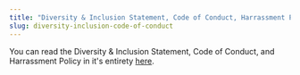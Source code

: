```yaml
---
title: "Diversity & Inclusion Statement, Code of Conduct, Harrassment Policy"
slug: diversity-inclusion-code-of-conduct
---
```


You can read the Diversity & Inclusion Statement, Code of Conduct, and Harrassment Policy in it's entirety [here](https://github.com/MakeSchool/Code-of-Conduct-Diversity-and-Inclusion).
